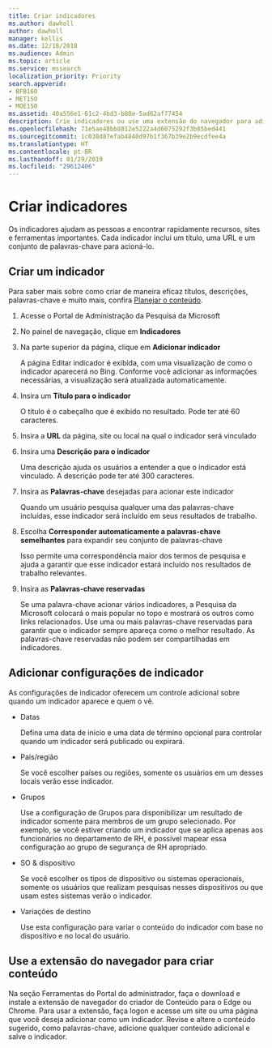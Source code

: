 ```yaml
---
title: Criar indicadores
ms.author: dawholl
author: dawholl
manager: kellis
ms.date: 12/18/2018
ms.audience: Admin
ms.topic: article
ms.service: mssearch
localization_priority: Priority
search.appverid:
- BFB160
- MET150
- MOE150
ms.assetid: 40a556e1-61c2-4bd3-b80e-5ad62af77454
description: Crie indicadores ou use uma extensão do navegador para adicioná-los aos seus resultados de trabalho da Pesquisa da Microsoft
ms.openlocfilehash: 71e5ae48bb8812e5222a4d6075292f3b85bed441
ms.sourcegitcommit: 1c038d87efab4840d97b1f367b39e2b9ecdfee4a
ms.translationtype: HT
ms.contentlocale: pt-BR
ms.lasthandoff: 01/29/2019
ms.locfileid: "29612406"
---
```

# <a name="create-bookmarks"></a>Criar indicadores

Os indicadores ajudam as pessoas a encontrar rapidamente recursos, sites e ferramentas importantes. Cada indicador inclui um título, uma URL e um conjunto de palavras-chave para acioná-lo.
  
## <a name="create-a-bookmark"></a>Criar um indicador

Para saber mais sobre como criar de maneira eficaz títulos, descrições, palavras-chave e muito mais, confira [Planejar o conteúdo](plan-your-content.md).
  
1. Acesse o Portal de Administração da Pesquisa da Microsoft
    
2. No painel de navegação, clique em **Indicadores**
    
3. Na parte superior da página, clique em **Adicionar indicador**
    
    A página Editar indicador é exibida, com uma visualização de como o indicador aparecerá no Bing. Conforme você adicionar as informações necessárias, a visualização será atualizada automaticamente.
    
4. Insira um **Título para o indicador**
    
    O título é o cabeçalho que é exibido no resultado. Pode ter até 60 caracteres.
    
5. Insira a **URL** da página, site ou local na qual o indicador será vinculado 
    
6. Insira uma **Descrição para o indicador**
    
    Uma descrição ajuda os usuários a entender a que o indicador está vinculado. A descrição pode ter até 300 caracteres.
    
7. Insira as **Palavras-chave** desejadas para acionar este indicador 
    
    Quando um usuário pesquisa qualquer uma das palavras-chave incluídas, esse indicador será incluído em seus resultados de trabalho.
    
8. Escolha **Corresponder automaticamente a palavras-chave semelhantes** para expandir seu conjunto de palavras-chave 
    
    Isso permite uma correspondência maior dos termos de pesquisa e ajuda a garantir que esse indicador estará incluído nos resultados de trabalho relevantes.
    
9. Insira as **Palavras-chave reservadas**
    
    Se uma palavra-chave acionar vários indicadores, a Pesquisa da Microsoft colocará o mais popular no topo e mostrará os outros como links relacionados. Use uma ou mais palavras-chave reservadas para garantir que o indicador sempre apareça como o melhor resultado. As palavras-chave reservadas não podem ser compartilhadas em indicadores.
    
## <a name="add-bookmark-settings"></a>Adicionar configurações de indicador

As configurações de indicador oferecem um controle adicional sobre quando um indicador aparece e quem o vê.
  
- Datas
    
    Defina uma data de início e uma data de término opcional para controlar quando um indicador será publicado ou expirará. 
    
- País/região
    
    Se você escolher países ou regiões, somente os usuários em um desses locais verão esse indicador.
    
- Grupos
    
    Use a configuração de Grupos para disponibilizar um resultado de indicador somente para membros de um grupo selecionado. Por exemplo, se você estiver criando um indicador que se aplica apenas aos funcionários no departamento de RH, é possível mapear essa configuração ao grupo de segurança de RH apropriado.
    
- SO &amp; dispositivo
    
    Se você escolher os tipos de dispositivo ou sistemas operacionais, somente os usuários que realizam pesquisas nesses dispositivos ou que usam estes sistemas verão o indicador.
    
- Variações de destino
    
    Use esta configuração para variar o conteúdo do indicador com base no dispositivo e no local do usuário.
    
## <a name="use-a-browser-extension-to-create-content"></a>Use a extensão do navegador para criar conteúdo

Na seção Ferramentas do Portal do administrador, faça o download e instale a extensão de navegador do criador de Conteúdo para o Edge ou Chrome. Para usar a extensão, faça logon e acesse um site ou uma página que você deseja adicionar como um indicador. Revise e altere o conteúdo sugerido, como palavras-chave, adicione qualquer conteúdo adicional e salve o indicador.